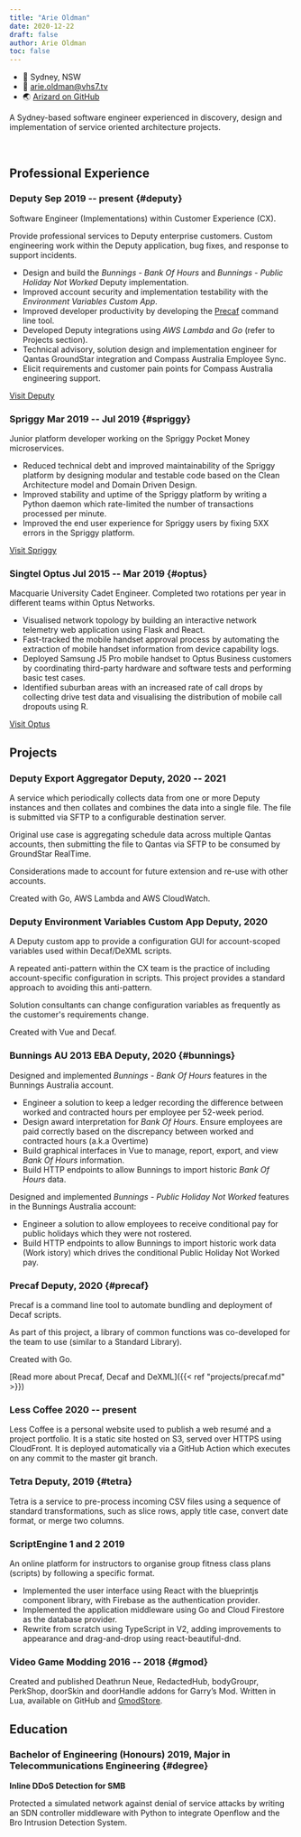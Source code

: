 ```yaml
---
title: "Arie Oldman"
date: 2020-12-22
draft: false
author: Arie Oldman
toc: false
---
```


<style>
h1 {
  text-align: center;
}

.contact-details a:after {
  display: none;
}

</style>

<span class="resume-cv">

<span id="contact-details">

* 🏡 Sydney, NSW
* 📧 arie.oldman@vhs7.tv
* 🌏 [Arizard on GitHub](https://github.com/Arizard)

</span>

<span class="has-text-centered">

A Sydney-based software engineer experienced in discovery, design and
implementation of service oriented architecture projects.

</span>

&nbsp;

## Professional Experience

### <span>Deputy</span> <span>Sep 2019 -- present</span> {#deputy}

Software Engineer (Implementations) within Customer Experience (CX).

Provide professional services to Deputy enterprise customers. Custom engineering 
work within the Deputy application, bug fixes, and response to support 
incidents.

* Design and build the _Bunnings - Bank Of Hours_ and _Bunnings - Public Holiday Not Worked_ Deputy implementation.
* Improved account security and implementation testability with the _Environment Variables Custom App_.
* Improved developer productivity by developing the [Precaf](#precaf) command line tool.
* Developed Deputy integrations using _AWS Lambda_ and _Go_ (refer to Projects section).
* Technical advisory, solution design and implementation engineer for Qantas GroundStar integration and Compass Australia Employee Sync.
* Elicit requirements and customer pain points for Compass Australia engineering support.

[Visit Deputy](https://deputy.com)

### <span>Spriggy</span> <span>Mar 2019 -- Jul 2019</span> {#spriggy}

Junior platform developer working on the Spriggy Pocket Money microservices.

* Reduced technical debt and improved maintainability of the Spriggy platform by 
  designing modular and testable code based on the Clean Architecture model and 
  Domain Driven Design.
* Improved stability and uptime of the Spriggy platform by writing a Python 
  daemon which rate-limited the number of transactions processed per minute.
* Improved the end user experience for Spriggy users by fixing 5XX errors in the 
  Spriggy platform.

[Visit Spriggy](https://spriggy.com.au/)

### <span>Singtel Optus</span> <span>Jul 2015 -- Mar 2019</span> {#optus}

Macquarie University Cadet Engineer. Completed two rotations per year in 
different teams within Optus Networks.

* Visualised network topology by building an interactive network telemetry web 
  application using Flask and React.
* Fast-tracked the mobile handset approval process by automating the extraction 
  of mobile handset information from device capability logs.
* Deployed Samsung J5 Pro mobile handset to Optus Business customers by 
  coordinating third-party hardware and software tests and performing basic test cases.
* Identified suburban areas with an increased rate of call drops by collecting 
  drive test data and visualising the distribution of mobile call dropouts using 
  R.

[Visit Optus](https://optus.com.au)

## Projects

### <span>Deputy Export Aggregator</span> <span>Deputy, 2020 -- 2021</span>

A service which periodically collects data from one or more Deputy 
instances and then collates and combines the data into a single file. The file 
is submitted via SFTP to a configurable destination server.

Original use case is aggregating schedule data across multiple Qantas accounts,
then submitting the file to Qantas via SFTP to be consumed by GroundStar 
RealTime.

Considerations made to account for future extension and re-use with other
accounts.

Created with Go, AWS Lambda and AWS CloudWatch.

### <span>Deputy Environment Variables Custom App</span> <span>Deputy, 2020</span>

A Deputy custom app to provide a configuration GUI for account-scoped variables 
used within Decaf/DeXML scripts.

A repeated anti-pattern within the CX team is the practice of including
account-specific configuration in scripts. This project provides a standard
approach to avoiding this anti-pattern.

Solution consultants can change configuration variables as frequently as the
customer's requirements change.

Created with Vue and Decaf.

### <span>Bunnings AU 2013 EBA</span> <span>Deputy, 2020</span> {#bunnings}

Designed and implemented _Bunnings - Bank Of Hours_ features in the Bunnings
Australia account.

* Engineer a solution to keep a ledger recording the difference between 
  worked and contracted hours per employee per 52-week period.
* Design award interpretation for _Bank Of Hours_. Ensure employees are paid
  correctly based on the discrepancy between worked and contracted hours 
  (a.k.a Overtime)
* Build graphical interfaces in Vue to manage, report, export, and view 
  _Bank Of Hours_ information.
* Build HTTP endpoints to allow Bunnings to import historic _Bank Of Hours_ 
  data.

Designed and implemented _Bunnings - Public Holiday Not Worked_ features in
the Bunnings Australia account:

* Engineer a solution to allow employees to receive conditional pay for 
  public holidays which they were not rostered.
* Build HTTP endpoints to allow Bunnings to import historic work data (Work
  istory) which drives the conditional Public Holiday Not Worked pay.

### <span>Precaf</span> <span>Deputy, 2020</span> {#precaf}

Precaf is a command line tool to automate bundling and deployment of Decaf
scripts. 

As part of this project, a library of common functions was co-developed for
the team to use (similar to a Standard Library).

Created with Go.

[Read more about Precaf, Decaf and DeXML]({{< ref "projects/precaf.md" >}})

### <span>Less Coffee</span> <span>2020 -- present</span>

Less Coffee is a personal website used to publish a web resumé and a project
portfolio. It is a static site hosted on S3, served over HTTPS using CloudFront.
It is deployed automatically via a GitHub Action which executes on any commit
to the master git branch.

### <span>Tetra</span> <span>Deputy, 2019</span> {#tetra}

Tetra is a service to pre-process incoming CSV files using a sequence of
standard transformations, such as slice rows, apply title case, convert date 
format, or merge two columns.

### <span>ScriptEngine 1 and 2</span> <span>2019</span>

An online platform for instructors to organise group fitness class 
plans (scripts) by following a specific format.

* Implemented the user interface using React with the blueprintjs component 
  library, with Firebase as the authentication provider.
* Implemented the application middleware using Go and Cloud Firestore as the 
  database provider.
* Rewrite from scratch using TypeScript in V2, adding improvements to appearance 
  and drag-and-drop using react-beautiful-dnd.

### <span>Video Game Modding</span> <span>2016 -- 2018</span> {#gmod}

Created and published Deathrun Neue, RedactedHub, bodyGroupr, PerkShop, doorSkin 
and doorHandle addons for Garry’s Mod. Written in Lua, available on GitHub and 
[GmodStore](https://www.gmodstore.com/teams/18/addons).

## Education

### <span>Bachelor of Engineering (Honours)</span> <span>2019, Major in Telecommunications Engineering</span> {#degree}

**Inline DDoS Detection for SMB**

Protected a simulated network against denial of service attacks by writing an SDN controller middleware with Python to integrate Openflow and the Bro Intrusion Detection System.

<!--
[^tesseract]: Tesseract is a suite of automated Lambda services which enable Deputy integration with external HR systems using a CSV file. Tesseract is used when performance with Decaf becomes an issue due to a large number of rows in the CSV.
[^decaf]: Decaf is a programming language which resembles CoffeeScript. It is used inside a Deputy instance to provide scripting functionality. Internally, it is transpiled into DeXML and then interpreted using PHP.
[^precaf]: Precaf is a Decaf developer tool which renders a code template and then deploys the code to a Deputy instance.
[^tetra-processor-private]: The Lambda service, _Tetra Processor_ is a private repository.
[^example-awards-nsw]: See the following for an example of the industry and occupation awards listed by Fair Work NSW: https://www.fairwork.gov.au/awards-and-agreements/awards/list-of-awards
[^boh]: The Bank Of Hours is a process used within Bunnings which aims to provide flexible working arrangements to staff while maintaining a required number of contract hours per year. Staff can enter "debt" or "surplus" for their Bank Of Hours balance, which is then either paid to the employee at the end of the Bank Of Hours year (as overtime) or deducted from the employee's pay.
[^phnw]: Certain staff members at Bunnings are eligible to be paid for public holidays where they are not rostered on.
[^evca]: The Environment Variables Custom App provides a means of accessing account-scoped variables within Decaf/DeXML scripts. The values of these variables can be configured through the Environment Variables Custom App. This allows non-technical staff at Deputy to configure the account in ways they could not before.
[^bunnings]: The Bunnings account is a Deputy Enterprise account with over 50,000 active users.
-->
</span>
